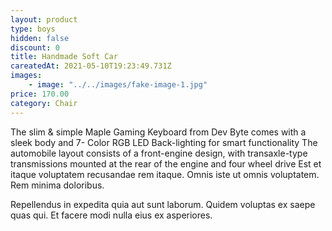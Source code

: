 ```yaml
---
layout: product
type: boys
hidden: false
discount: 0
title: Handmade Soft Car
careatedAt: 2021-05-10T19:23:49.731Z
images:
    - image: "../../images/fake-image-1.jpg"
price: 170.00
category: Chair
---
```

The slim & simple Maple Gaming Keyboard from Dev Byte comes with a sleek body and 7- Color RGB LED Back-lighting for smart functionality
The automobile layout consists of a front-engine design, with transaxle-type transmissions mounted at the rear of the engine and four wheel drive
Est et itaque voluptatem recusandae rem itaque. Omnis iste ut omnis voluptatem. Rem minima doloribus.
 Repellendus in expedita quia aut sunt laborum. Quidem voluptas ex saepe quas qui. Et facere modi nulla eius ex asperiores.
